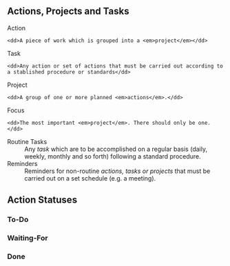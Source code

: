 ## Actions, Projects and Tasks

<dl>
  <dt>Action</dt>
  
    <dd>A piece of work which is grouped into a <em>project</em></dd>
    
  <dt>Task</dt>
  
    <dd>Any action or set of actions that must be carried out according to a stablished procedure or standards</dd>
  
  <dt>Project</dt>
  
    <dd>A group of one or more planned <em>actions</em>.</dd>
  
  <dt>Focus</dt>
  
    <dd>The most important <em>project</em>. There should only be one.</dd>
  
  <dt>Routine Tasks</dt>
  
  <dd>Any <em>task</em> which are to be accomplished on a regular basis (daily, weekly, monthly and so forth) following a standard procedure.</dd>
  
  <dt>Reminders</dt>
  
  <dd>Reminders for non-routine <em>actions, tasks or projects</em> that must be carried out on a set schedule (e.g. a meeting).</dd>

## Action Statuses

### To-Do

### Waiting-For

### Done
